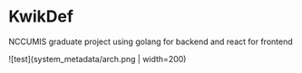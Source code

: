 # KwikDef

NCCUMIS graduate project using golang for backend and react for frontend

![test](system_metadata/arch.png | width=200)
